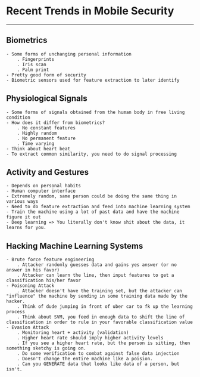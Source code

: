 # Recent Trends in Mobile Security

<hr>

## Biometrics
    
    - Some forms of unchanging personal information
        . Fingerprints
        . Iris scan
        . Palm print
    - Pretty good form of security
    - Biometric sensors used for feature extraction to later identify

## Physiological Signals

    - Some forms of signals obtained from the human body in free living condition
    - How does it differ from biometrics?
        . No constant features
        . Highly random
        . No permanent feature
        . Time varying
    - Think about heart beat
    - To extract common similarity, you need to do signal processing

## Activity and Gestures

    - Depends on personal habits
    - Human computer interface 
    - Extremely random, same person could be doing the same thing in various ways
    - Need to do feature extraction and feed into machine learning system
    - Train the machine using a lot of past data and have the machine figure it out
    - Deep learning => You literally don't know shit about the data, it learns for you.

## Hacking Machine Learning Systems

    - Brute force feature engineering
        . Attacker randomly guesses data and gains yes answer (or no answer in his favor)
        . Attacker can learn the line, then input features to get a classification his/her favor
    - Poisoning Attack
        . Attacker doesn't have the training set, but the attacker can "influence" the machine by sending in some training data made by the hacker.
        . Think of dude jumping in front of uber car to fk up the learning process
        . Think about SVM, you feed in enough data to shift the line of classification in order to rule in your favorable classification value
    - Evasion Attack
        . Monitoring heart + activity (validation)
        . Higher heart rate should imply higher activity levels
        . If you see a higher heart rate, but the person is sitting, then something sketchy is going on.
        . Do some verification to combat against false data injection
        . Doesn't change the entire machine like a poision. 
        . Can you GENERATE data that looks like data of a person, but isn't.

